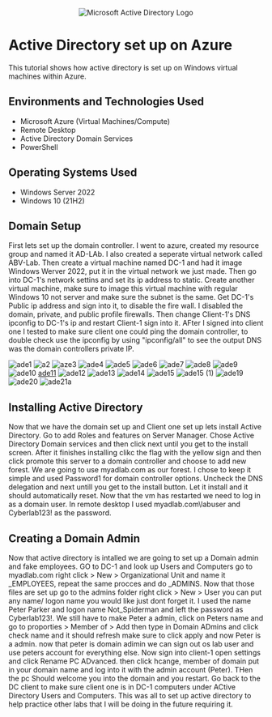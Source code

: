 <p align="center">
<img src="https://i.imgur.com/pU5A58S.png" alt="Microsoft Active Directory Logo"/>
</p>

<h1>Active Directory set up on Azure</h1>
This tutorial shows how active directory is set up on Windows virtual machines within Azure.

<h2>Environments and Technologies Used</h2>

- Microsoft Azure (Virtual Machines/Compute)
- Remote Desktop
- Active Directory Domain Services
- PowerShell

<h2>Operating Systems Used </h2>

- Windows Server 2022
- Windows 10 (21H2)
  
<h2>Domain Setup </h2>

First lets set up the domain controller. I went to azure, created my resource group and named it AD-LAb. I also created a seperate virtual network called ABV-Lab. Then create a virtual machine named DC-1 and had it image Windows Werver 2022, put it in the virtual network we just made. Then go into DC-1's network settins and set its ip address to static. Create another virtual machine, make sure to image this virtual machine with regular Windows 10 not server and make sure the subnet is the same. Get DC-1's Public ip address and sign into it, to disable the fire wall. I disabled the domain, private, and public profile firewalls. Then change Client-1's DNS ipconfig to DC-1's ip and restart Client-1 sign into it. AFter I signed into client one I tested to make sure client one could ping the domain controller, to double check use the ipconfig by using "ipconfig/all" to see the output DNS was the domain controllers private IP.

![ade1](https://github.com/user-attachments/assets/34c65dcb-8407-45da-9886-8085c1cb303b)
![a2](https://github.com/user-attachments/assets/b01629df-7494-425b-b2f7-10f8d5da7119)
![aze3](https://github.com/user-attachments/assets/63d6ec00-a5f4-4444-96d1-1c5960417f9c)
![ade4](https://github.com/user-attachments/assets/813dafa1-2406-4e6a-93c0-8d446106e118)
![ade5](https://github.com/user-attachments/assets/2a6f0944-9a8b-4eab-89ae-e26fbc04a26e)
![ade6](https://github.com/user-attachments/assets/811493e1-bacd-48ae-bf3b-c3a978702bb6)
![ade7](https://github.com/user-attachments/assets/198fa827-5e32-4044-976d-03574397e6cc)
![ade8](https://github.com/user-attachments/assets/653cbedf-5ad2-43e4-b2bc-7177164a1313)
![ade9](https://github.com/user-attachments/assets/6cd18429-1e97-4234-bce7-562a32de73af)
![ade10](https://github.com/user-attachments/assets/6ccf71b4-3c6f-408d-bd4a-9041c1c72044)
[ade11](https://github.com/user-attachments/assets/365784ee-5dcb-4f6a-a6c3-93bf3170671c)
![ade12](https://github.com/user-attachments/assets/1d8997fa-4cb0-429e-976b-79d635b37992)
![ade13](https://github.com/user-attachments/assets/2866823c-8537-4185-bbfb-aa29333a5b22)
![ade14](https://github.com/user-attachments/assets/cd0259c7-f128-4945-854d-5df28f43d2b6)
![ade15](https://github.com/user-attachments/assets/754bd832-081d-49b4-b6a9-4e6a43ff7ad9)
![ade15 (1)](https://github.com/user-attachments/assets/a1cd5411-3e7a-4728-9e3d-b8c612a169ab)
![ade19](https://github.com/user-attachments/assets/ae2e1e60-05c9-4672-8b86-01ceea2d1b32)
![ade20](https://github.com/user-attachments/assets/b965231b-2526-4e64-8490-bb4c6a76dfad)
![ade21a](https://github.com/user-attachments/assets/0f9d6466-f550-456c-b41e-530fa67b591b)

<h2>Installing Active Directory </h2>
Now that we have the domain set up and Client one set up lets install Active Directory. Go to add Roles and features on Server Manager. Chose Active Directory Domain services and then click next until you get to the install screen. After it finishes installing clikc the flag with the yellow sign and then click promote this server to a domain controller and choose to add new forest. We are going to use myadlab.com as our forest. I chose to keep it simple and used Password1 for domain controller options. Uncheck the DNS delegation and next untill you get to the install button. Let it install and it should automatically reset. Now that the vm has restarted we need to log in as a domain user. In remote desktop I used myadlab.com\labuser and Cyberlab123! as the password. 

<h2> Creating a Domain Admin </h2>
Now that active directory is intalled we are going to set up a Domain admin and fake employees. GO to DC-1 and look up Users and Computers go to myadlab.com right click > New > Organizational Unit and name it _EMPLOYEES, repeat the same procces and do _ADMINS. Now that those files are set up go to the admins folder right click > New > User you can put any name/ logon name you would like just dont forget it. I used the name Peter Parker and logon name Not_Spiderman and left the password as Cyberlab123!. We still have to make Peter a admin, click on Peters name and go to proporties > Member of > Add then type in Domain ADmins and click check name and it should refresh make sure to click apply and now Peter is a admin. now that peter is domain adimin we can sign out os lab user and use peters account for everything else. Now sign into client-1 open settings and click Rename PC ADvanced. then click hcange, member of domain put in your domain name and log into it with the admin account (Peter). THen the pc Should welcome you into the domain and you restart. Go back to the DC client to make sure client one is in DC-1 computers under ACtive Directory Users and Computers. This was all to set up active directory to help practice other labs that I will be doing in the future requiring it.



 


